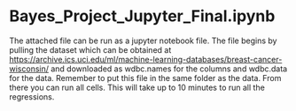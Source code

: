 # Bayes_Project_Jupyter_Final.ipynb
The attached file can be run as a jupyter notebook file. The file begins by pulling the dataset which can be obtained at https://archive.ics.uci.edu/ml/machine-learning-databases/breast-cancer-wisconsin/ and downloaded as wdbc.names for the columns and wdbc.data for the data.  Remember to put this file in the same folder as the data. From there you can run all cells. This will take up to 10 minutes to run all the regressions.


